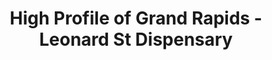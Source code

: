 ---
title: "High Profile of Grand Rapids - Leonard St Dispensary"
url: /grand-rapids/high-profile-of-grand-rapids-leonard-st-dispensary/
shop: cannabis
---